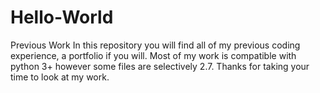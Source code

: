 # Hello-World
Previous Work
In this repository you will find all of my previous coding experience, a portfolio if you will.
Most of my work is compatible with python 3+ however some files are selectively 2.7.
Thanks for taking your time to look at my work.
